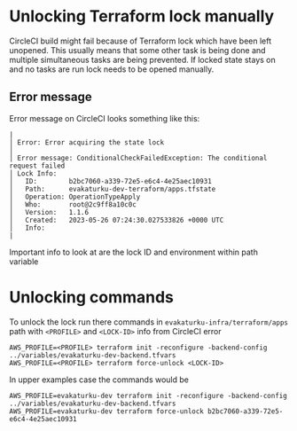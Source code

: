 # Unlocking Terraform lock manually

CircleCI build might fail because of Terraform lock which have been left unopened. 
This usually means that some other task is being done and multiple simultaneous 
tasks are being prevented. If locked state stays on and no tasks are run lock 
needs to be opened manually.

## Error message

Error message on CircleCI looks something like this:

```
|
│ Error: Error acquiring the state lock
│ 
│ Error message: ConditionalCheckFailedException: The conditional request failed
│ Lock Info:
│   ID:        b2bc7060-a339-72e5-e6c4-4e25aec10931
│   Path:      evakaturku-dev-terraform/apps.tfstate
│   Operation: OperationTypeApply
│   Who:       root@2c9ff8a10c0c
│   Version:   1.1.6
│   Created:   2023-05-26 07:24:30.027533826 +0000 UTC
│   Info:
|
```
Important info to look at are the lock ID and environment within path variable

# Unlocking commands

To unlock the lock run there commands in `evakaturku-infra/terraform/apps` path
with `<PROFILE>` and `<LOCK-ID>` info from CircleCI error 

```
AWS_PROFILE=<PROFILE> terraform init -reconfigure -backend-config ../variables/evakaturku-dev-backend.tfvars
AWS_PROFILE=<PROFILE> terraform force-unlock <LOCK-ID>
``` 

In upper examples case the commands would be

```
AWS_PROFILE=evakaturku-dev terraform init -reconfigure -backend-config ../variables/evakaturku-dev-backend.tfvars
AWS_PROFILE=evakaturku-dev terraform force-unlock b2bc7060-a339-72e5-e6c4-4e25aec10931
```
